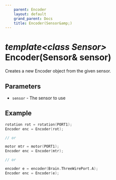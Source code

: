 ```yaml
---
    parent: Encoder
    layout: default
    grand_parent: Docs
    title: Encoder(Sensor&amp;)
---
```

# *template&lt;class Sensor&gt;* Encoder(Sensor&amp; sensor)
Creates a new Encoder object from the given sensor. 

## Parameters
- `sensor` - The sensor to use

## Example
```cpp
rotation rot = rotation(PORT1);
Encoder enc = Encoder(rot);

// or

motor mtr = motor(PORT1);
Encoder enc = Encoder(mtr);

// or

encoder e = encoder(Brain.ThreeWirePort.A);
Encoder enc = Encoder(e);
```
